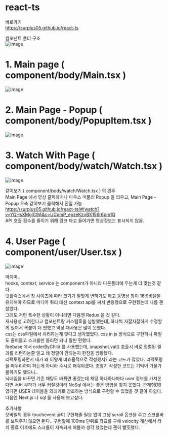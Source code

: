 # react-ts

바로가기  
https://surplus05.github.io/react-ts  
  
컴포넌트 폴더 구조  
![image](https://user-images.githubusercontent.com/104773096/216750682-a7311e13-2035-4359-92bd-b68245963409.png)


# 1. Main page ( component/body/Main.tsx )
![image](https://user-images.githubusercontent.com/104773096/216751155-dc61c729-fb69-4f36-a91d-77605768a233.png)
  
  
# 2. Main Page - Popup ( component/body/PopupItem.tsx )  
![image](https://user-images.githubusercontent.com/104773096/216751131-87ec598a-e25a-45ef-8623-df2d063c4544.png)

  
 
# 3. Watch With Page ( component/body/watch/Watch.tsx )
![image](https://user-images.githubusercontent.com/104773096/216751091-ff6b8c99-883a-4ad0-b4bc-2e1b02b6f523.png)

같이보기 ( component/body/watch/Watch.tsx ) 의 경우  
Main Page 에서 영상 클릭하거나 마우스 머물러 Popup 을 띄우고, Main Page - Popup 우측 같이보기 클릭해서 진입 가능  
https://surplus05.github.io/react-ts/#/watch?v=YQHsXMglC9A&c=UComP_epzeKzvBX156r6pm1Q  
API 호출 횟수를 줄이기 위해 링크 타고 들어가면 영상정보는 표시되지 않음.  
    
# 4. User Page ( component/user/User.tsx )
![image](https://user-images.githubusercontent.com/104773096/216751076-d8a996b3-75e5-400c-8280-c468f232b210.png)
  
  
마치며..  
hooks, context, service 는 component가 아니라 다른폴더에 두는게 더 맞는것 같다.  
넷플릭스에서 창 사이즈에 따라 크기가 알맞게 변하기도 하고 동영상 창이 16:9비율을 유지해야 하므로 미디어 쿼리 대신 context api를 써서 반응형으로 구현했는데 나름 괜찮았다.  
그래도 저런 특수한 상황이 아니라면 다음엔 Redux 쓸 것 같다.    
재사용성 고려한다고 컴포넌트랑 커스텀훅을 남발했는데, 하나씩 자잘자잘하게 수정할게 있어서 복붙이 더 편했고 막상 재사용은 많이 못했다.  
css는 css파일에서 처리하는게 맞다고 생각했었다. css in js 방식으로 구현하니 파일도 줄어들고 스크롤만 올리면 되니 훨씬 편했다.  
firebase 에서 orderByChild 를 사용했는데, snapshot.val() 호출시 바로 정렬된 결과를 리턴하는줄 알고 왜 정렬이 안되는지 한참을 방황했다.  
리팩토링하면서 내가 왜 이렇게 비효율적으로 작성했지? 라는 코드가 많았다. 리팩토링을 마무리하며 하는게 아니라 수시로 해줘야겠다. 초창기 작성한 코드는 기억이 가물가물하기도 했으니..  
닉네임을 바꾸면 기존 채팅도 바뀌면 좋겠는데 채팅 하나하나마다 user 정보를 가져온다면 서버 부하가 너무 커질것이라 NoSql 에서는 좋은 방법을 찾지 못했다.  관계형DB였다면 USER 테이블을 외래키로 참조하는 방식으로 구현할 수 있었을 것 같아 아쉽다.  
다음엔 Next.js 나 sql 을 사용해 보고싶다.  
  
  
추가사항  
모바일의 경우 touchevent 굳이 구현해줄 필요 없이 그냥 scroll 옵션을 주고 스크롤바를 보여주지 않으면 된다.. 구현할때 100ms 단위로 좌표를 구해 velocity 계산해서 터치 종료 이후에도 스크롤이 지속되게 해볼까 생각 했었는데 괜히 뻘짓했다.  
